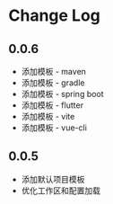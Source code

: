 # Change Log

## 0.0.6
- 添加模板 - maven
- 添加模板 - gradle
- 添加模板 - spring boot
- 添加模板 - flutter
- 添加模板 - vite
- 添加模板 - vue-cli

## 0.0.5

- 添加默认项目模板
- 优化工作区和配置加载